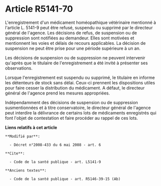 # Article R5141-70

L'enregistrement d'un médicament homéopathique vétérinaire mentionné à l'article L. 5141-9 peut être refusé, suspendu ou
supprimé par le directeur général de l'agence. Les décisions de refus, de suspension ou de suppression sont notifiées au
demandeur. Elles sont motivées et mentionnent les voies et délais de recours applicables. La décision de suspension ne peut
être prise pour une période supérieure à un an. 

Les décisions de suspension ou de suppression ne peuvent intervenir qu'après que le titulaire de l'enregistrement a été
invité à présenter ses observations. 

Lorsque l'enregistrement est suspendu ou supprimé, le titulaire en informe les détenteurs de stock sans délai. Ceux-ci
prennent les dispositions utiles pour faire cesser la distribution du médicament. A défaut, le directeur général de l'agence
prend les mesures appropriées. 

Indépendamment des décisions de suspension ou de suppression susmentionnées et à titre conservatoire, le directeur général de
l'agence peut interdire la délivrance de certains lots de médicaments enregistrés qui font l'objet de contestation et faire
procéder au rappel de ces lots.

**Liens relatifs à cet article**

	**Modifié par**:

	  - Décret n°2008-433 du 6 mai 2008 - art. 6

	**Cite**:

	  - Code de la santé publique - art. L5141-9

	**Anciens textes**:

	  - Code de la santé publique - art. R5146-39-15 (Ab)
